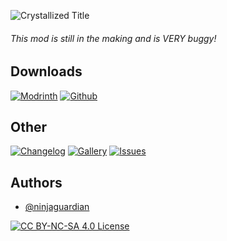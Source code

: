 ![Crystallized Title](https://i.imgur.com/s8xZWjQ.png)

###### *This mod is still in the making and is VERY buggy!*

## Downloads
[![Modrinth](https://cdn.jsdelivr.net/npm/@intergrav/devins-badges@3.2.0/assets/cozy/available/modrinth_vector.svg)](https://modrinth.com/project/crystallized)
[![Github](https://cdn.jsdelivr.net/npm/@intergrav/devins-badges@3.2.0/assets/cozy/available/github_vector.svg)](https://github.com/ninjaguardian/Crystallized/releases)

## Other
[![Changelog](https://cdn.jsdelivr.net/npm/@intergrav/devins-badges@3.2.0/assets/cozy/documentation/changelog_vector.svg)](https://modrinth.com/mod/crystallized/changelog)
[![Gallery](https://cdn.jsdelivr.net/npm/@intergrav/devins-badges@3.2.0/assets/cozy/documentation/modrinth-gallery_vector.svg)](https://modrinth.com/mod/crystallized/gallery)
[![Issues](https://cdn.jsdelivr.net/npm/@intergrav/devins-badges@3.2.0/assets/cozy/documentation/issues_vector.svg)](https://github.com/ninjaguardian/Crystallized/issues)

## Authors

- [@ninjaguardian](https://www.github.com/ninjaguardian)

[![CC BY-NC-SA 4.0 License](https://img.shields.io/badge/license-CC--BY--NC--SA--4.0-33c706.svg)](https://creativecommons.org/licenses/by-nc-sa/4.0/deed.en)
